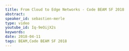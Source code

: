 ```yaml
---
title: From Cloud to Edge Networks - Code BEAM SF 2018
abstract: 
speaker_id: sebastien-merle
type: video
youtube_id: Iq-9eOijX2s
keywords: 
date: 2018-04-11
tags: BEAM,Code BEAM SF 2018
---
```


